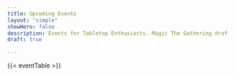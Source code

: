 ```yaml
--- 
title: Upcoming Events
layout: "simple"
showHero: false
description: Events for Tabletop Enthusiasts. Magic The Gathering drafts, Board Game Days, Warhammer Tournaments, Dungeons & Dragons Campaigns, all in a welcoming community space.
draft: true

---
```

<!-- Cards changed with {{ $articleClasses := "flex flex-wrap article" }} -->

<meta name="description" content="At Dice Bastion Gibraltar, we host a variety of events for tabletop enthusiasts. Enjoy relaxed Magic: The Gathering drafts, regular board game days, Warhammer battles, Pokémon TCG tournaments, and engaging Dungeons & Dragons campaigns in a welcoming community space.">

{{< eventTable >}}
